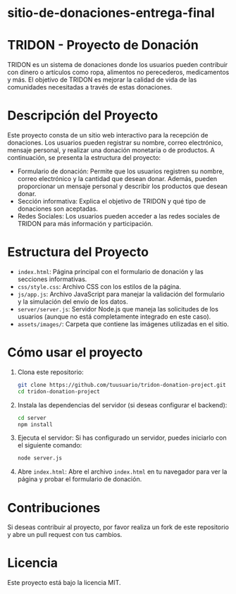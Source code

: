 # sitio-de-donaciones-entrega-final
# TRIDON - Proyecto de Donación

TRIDON es un sistema de donaciones donde los usuarios pueden contribuir con dinero o artículos como ropa, alimentos no perecederos, medicamentos y más. El objetivo de TRIDON es mejorar la calidad de vida de las comunidades necesitadas a través de estas donaciones.

# Descripción del Proyecto

Este proyecto consta de un sitio web interactivo para la recepción de donaciones. Los usuarios pueden registrar su nombre, correo electrónico, mensaje personal, y realizar una donación monetaria o de productos. A continuación, se presenta la estructura del proyecto:

- Formulario de donación: Permite que los usuarios registren su nombre, correo electrónico y la cantidad que desean donar. Además, pueden proporcionar un mensaje personal y describir los productos que desean donar.
- Sección informativa: Explica el objetivo de TRIDON y qué tipo de donaciones son aceptadas.
- Redes Sociales: Los usuarios pueden acceder a las redes sociales de TRIDON para más información y participación.

# Estructura del Proyecto

- `index.html`: Página principal con el formulario de donación y las secciones informativas.
- `css/style.css`: Archivo CSS con los estilos de la página.
- `js/app.js`: Archivo JavaScript para manejar la validación del formulario y la simulación del envío de los datos.
- `server/server.js`: Servidor Node.js que maneja las solicitudes de los usuarios (aunque no está completamente integrado en este caso).
- `assets/images/`: Carpeta que contiene las imágenes utilizadas en el sitio.

# Cómo usar el proyecto

1. Clona este repositorio:
    ```bash
    git clone https://github.com/tuusuario/tridon-donation-project.git
    cd tridon-donation-project
    ```

2. Instala las dependencias del servidor (si deseas configurar el backend):
    ```bash
    cd server
    npm install
    ```

3. Ejecuta el servidor:
    Si has configurado un servidor, puedes iniciarlo con el siguiente comando:
    ```bash
    node server.js
    ```

4. Abre `index.html`:
    Abre el archivo `index.html` en tu navegador para ver la página y probar el formulario de donación.

# Contribuciones

Si deseas contribuir al proyecto, por favor realiza un fork de este repositorio y abre un pull request con tus cambios.

# Licencia

Este proyecto está bajo la licencia MIT.
